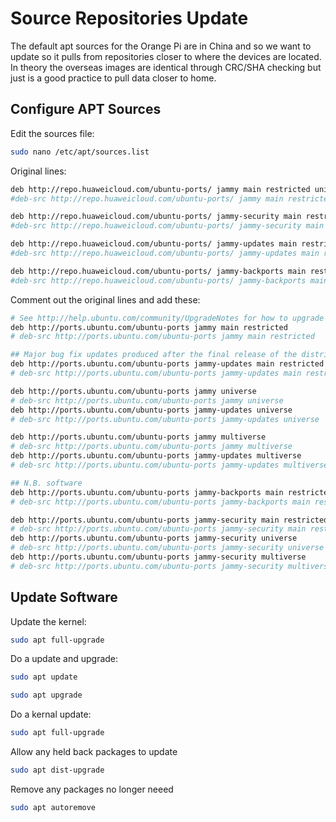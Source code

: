 # Source Repositories Update

The default apt sources for the Orange Pi are in China and so we want to update so it pulls from repositories closer to where the devices are located.  In theory the overseas images are identical through CRC/SHA checking but just is a good practice to pull data closer to home.

## Configure APT Sources

Edit the sources file:
```bash
sudo nano /etc/apt/sources.list
```

Original lines:
```bash
deb http://repo.huaweicloud.com/ubuntu-ports/ jammy main restricted universe multiverse
#deb-src http://repo.huaweicloud.com/ubuntu-ports/ jammy main restricted universe multiverse

deb http://repo.huaweicloud.com/ubuntu-ports/ jammy-security main restricted universe multiverse
#deb-src http://repo.huaweicloud.com/ubuntu-ports/ jammy-security main restricted universe multiverse

deb http://repo.huaweicloud.com/ubuntu-ports/ jammy-updates main restricted universe multiverse
#deb-src http://repo.huaweicloud.com/ubuntu-ports/ jammy-updates main restricted universe multiverse

deb http://repo.huaweicloud.com/ubuntu-ports/ jammy-backports main restricted universe multiverse
#deb-src http://repo.huaweicloud.com/ubuntu-ports/ jammy-backports main restricted universe multiverse
```

Comment out the original lines and add these:
```bash
# See http://help.ubuntu.com/community/UpgradeNotes for how to upgrade to newer versions of the distribution.
deb http://ports.ubuntu.com/ubuntu-ports jammy main restricted
# deb-src http://ports.ubuntu.com/ubuntu-ports jammy main restricted

## Major bug fix updates produced after the final release of the distribution.
deb http://ports.ubuntu.com/ubuntu-ports jammy-updates main restricted
# deb-src http://ports.ubuntu.com/ubuntu-ports jammy-updates main restricted

deb http://ports.ubuntu.com/ubuntu-ports jammy universe
# deb-src http://ports.ubuntu.com/ubuntu-ports jammy universe
deb http://ports.ubuntu.com/ubuntu-ports jammy-updates universe
# deb-src http://ports.ubuntu.com/ubuntu-ports jammy-updates universe

deb http://ports.ubuntu.com/ubuntu-ports jammy multiverse
# deb-src http://ports.ubuntu.com/ubuntu-ports jammy multiverse
deb http://ports.ubuntu.com/ubuntu-ports jammy-updates multiverse
# deb-src http://ports.ubuntu.com/ubuntu-ports jammy-updates multiverse

## N.B. software
deb http://ports.ubuntu.com/ubuntu-ports jammy-backports main restricted universe multiverse
# deb-src http://ports.ubuntu.com/ubuntu-ports jammy-backports main restricted universe multiverse

deb http://ports.ubuntu.com/ubuntu-ports jammy-security main restricted
# deb-src http://ports.ubuntu.com/ubuntu-ports jammy-security main restricted
deb http://ports.ubuntu.com/ubuntu-ports jammy-security universe
# deb-src http://ports.ubuntu.com/ubuntu-ports jammy-security universe
deb http://ports.ubuntu.com/ubuntu-ports jammy-security multiverse
# deb-src http://ports.ubuntu.com/ubuntu-ports jammy-security multiverse
```

## Update Software

Update the kernel:
```bash
sudo apt full-upgrade
```

Do a update and upgrade:
```bash
sudo apt update

sudo apt upgrade
```

Do a kernal update:
```bash
sudo apt full-upgrade
```

Allow any held back packages to update
```bash
sudo apt dist-upgrade
```

Remove any packages no longer neeed
```bash
sudo apt autoremove
```